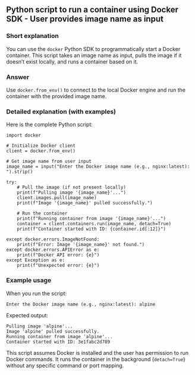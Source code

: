 ## Python script to run a container using Docker SDK - User provides image name as input

### Short explanation
You can use the `docker` Python SDK to programmatically start a Docker container. This script takes an image name as input, pulls the image if it doesn’t exist locally, and runs a container based on it.

### Answer
Use `docker.from_env()` to connect to the local Docker engine and run the container with the provided image name.

### Detailed explanation (with examples)

Here is the complete Python script:

```
import docker

# Initialize Docker client
client = docker.from_env()

# Get image name from user input
image_name = input("Enter the Docker image name (e.g., nginx:latest): ").strip()

try:
    # Pull the image (if not present locally)
    print(f"Pulling image '{image_name}'...")
    client.images.pull(image_name)
    print(f"Image '{image_name}' pulled successfully.")

    # Run the container
    print(f"Running container from image '{image_name}'...")
    container = client.containers.run(image_name, detach=True)
    print(f"Container started with ID: {container.id[:12]}")

except docker.errors.ImageNotFound:
    print(f"Error: Image '{image_name}' not found.")
except docker.errors.APIError as e:
    print(f"Docker API error: {e}")
except Exception as e:
    print(f"Unexpected error: {e}")
```

### Example usage

When you run the script:

    Enter the Docker image name (e.g., nginx:latest): alpine

Expected output:

    Pulling image 'alpine'...
    Image 'alpine' pulled successfully.
    Running container from image 'alpine'...
    Container started with ID: 3e1fabc2d789

This script assumes Docker is installed and the user has permission to run Docker commands. It runs the container in the background (`detach=True`) without any specific command or port mapping.